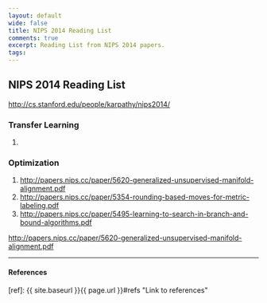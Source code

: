 ```yaml
---
layout: default
wide: false
title: NIPS 2014 Reading List
comments: true
excerpt: Reading List from NIPS 2014 papers.
tags:  
---
```


## NIPS 2014 Reading List

http://cs.stanford.edu/people/karpathy/nips2014/

### Transfer Learning
1. 

### Optimization
1. http://papers.nips.cc/paper/5620-generalized-unsupervised-manifold-alignment.pdf
2. http://papers.nips.cc/paper/5354-rounding-based-moves-for-metric-labeling.pdf
3. http://papers.nips.cc/paper/5495-learning-to-search-in-branch-and-bound-algorithms.pdf

http://papers.nips.cc/paper/5620-generalized-unsupervised-manifold-alignment.pdf

---  

#### References <a name="refs"></a>  

[ref]: {{ site.baseurl }}{{ page.url }}#refs  "Link to references"
